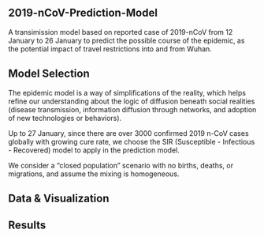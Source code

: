 ## 2019-nCoV-Prediction-Model
A transimission model based on reported case of 2019-nCoV from 12 January to 26 January to predict the possible course of the epidemic, as the potential impact of travel restrictions into and from Wuhan.

## Model Selection
The epidemic model is a way of simplifications of the reality, which helps refine our understanding about the logic of diffusion beneath social realities (disease transmission, information diffusion through networks, and adoption of new technologies or behaviors). 

Up to 27 January, since there are over 3000 confirmed 2019 n-CoV cases globally with growing cure rate, we choose the SIR (Susceptible - Infectious - Recovered) model to apply in the prediction model.

We consider a “closed population” scenario with no births, deaths, or migrations, and assume the mixing is homogeneous.

## Data & Visualization

## Results
